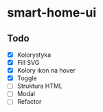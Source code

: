 # smart-home-ui

## Todo
- [x] Kolorystyka
- [x] Fill SVG
- [x] Kolory ikon na hover
- [x] Toggle
- [ ] Struktura HTML
- [ ] Modal
- [ ] Refactor
